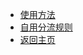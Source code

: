 <!-- shadowrocket/_sidebar.md -->
* [使用方法](shadowrocket/doc.md)
* [自用分流规则](shadowrocket/rules.md)
* [返回主页](/?id=tool)
